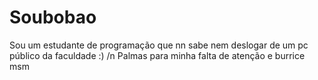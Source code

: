 # Soubobao
Sou um estudante de programação que nn sabe nem deslogar de um pc público da faculdade :)
/n
Palmas para minha falta de atenção e burrice msm

